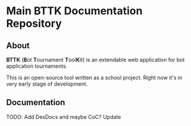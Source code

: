 # Main BTTK Documentation Repository
## About
**BTTK** (**B**ot **T**ournament **T**ool**K**it) is an extendable web application for bot application tournaments.

This is an open-source tool written as a school project. Right now it's in very early stage of development.
## Documentation
TODO: Add DesDocs and maybe CoC? 
Update
<!--stackedit_data:
eyJoaXN0b3J5IjpbOTg2NjMwODUyLC04OTc0NzIyNjddfQ==
-->